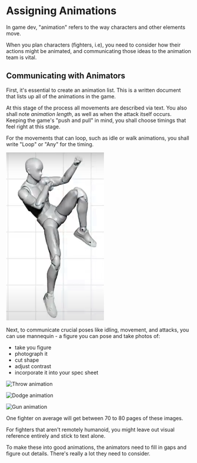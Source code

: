 # Assigning Animations

In game dev, "animation" refers to the way characters and other elements move.

When you plan characters (fighters, i.e), you need to consider how their actions might be animated, and communicating those ideas to the animation team is vital.

## Communicating with Animators

First, it's essential to create an animation list. This is a written document that lists up all of the animations in the game.

At this stage of the process all movements are described via text. You also shall note *animation length*, as well as when the attack itself occurs. Keeping the game's "push and pull" in mind, you shall choose timings that feel right at this stage.

For the movements that can loop, such as idle or walk animations, you shall write "Loop" or "Any" for the timing.

![Mannequin](img/mannequin.png)

Next, to communicate crucial poses like idling, movement, and attacks, you can use mannequin - a figure you can pose and take photos of:

- take you figure
- photograph it
- cut shape
- adjust contrast
- incorporate it into your spec sheet

![Throw animation](throw_animation.png)

![Dodge animation](dodge_animation.png)

![Gun animation](gun_animation.png)


One fighter on average will get between 70 to 80 pages of these images.

For fighters that aren't remotely humanoid, you might leave out visual reference entirely and  stick to text alone.

To make these into good animations, the animators need to fill in gaps and figure out details. There's really a lot they need to consider.

